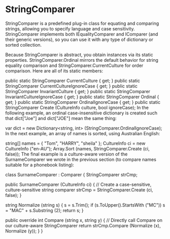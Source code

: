 # StringComparer
StringComparer is a predefined plug-in class for equating and comparing strings, allowing you to specify language and case sensitivity. StringComparer implements both IEqualityComparer and IComparer (and their generic versions), so you can use it with any type of dictionary or sorted collection.

Because StringComparer is abstract, you obtain instances via its static properties. StringComparer.Ordinal mirrors the default behavior for string equality comparison and StringComparer.CurrentCulture for order comparison. Here are all of its static members:

public static StringComparer CurrentCulture { get; }
public static StringComparer CurrentCultureIgnoreCase { get; }
public static StringComparer InvariantCulture { get; }
public static StringComparer InvariantCultureIgnoreCase { get; }
public static StringComparer Ordinal { get; }
public static StringComparer OrdinalIgnoreCase { get; }
public static StringComparer Create (CultureInfo culture,
                                       bool ignoreCase);
In the following example, an ordinal case-insensitive dictionary is created such that dict["Joe"] and dict["JOE"] mean the same thing:

var dict = new Dictionary<string, int> (StringComparer.OrdinalIgnoreCase);
In the next example, an array of names is sorted, using Australian English:

string[] names = { "Tom", "HARRY", "sheila" };
CultureInfo ci = new CultureInfo ("en-AU");
Array.Sort<string> (names, StringComparer.Create (ci, false));
The final example is a culture-aware version of the SurnameComparer we wrote in the previous section (to compare names suitable for a phonebook listing):

class SurnameComparer : Comparer<string>
{
  StringComparer strCmp;

  public SurnameComparer (CultureInfo ci)
  {
    // Create a case-sensitive, culture-sensitive string comparer
    strCmp = StringComparer.Create (ci, false);
  }

  string Normalize (string s)
  {
    s = s.Trim();
    if (s.ToUpper().StartsWith ("MC")) s = "MAC" + s.Substring (2);
    return s;
  }

  public override int Compare (string x, string y)
  {
    // Directly call Compare on our culture-aware StringComparer
    return strCmp.Compare (Normalize (x), Normalize (y));
  }
}